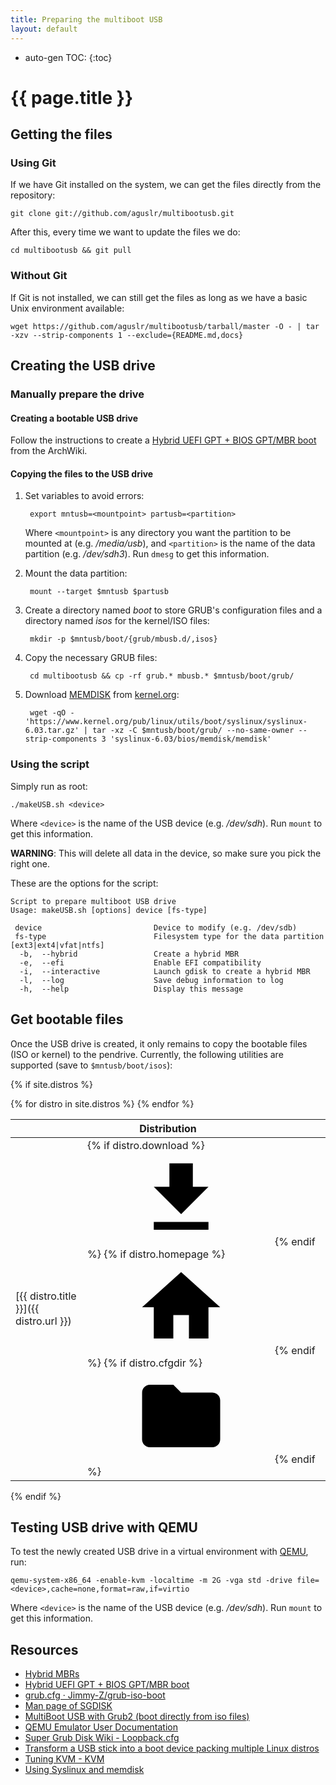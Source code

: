 ```yaml
---
title: Preparing the multiboot USB
layout: default
---
```

* auto-gen TOC:
{:toc}

# {{ page.title }}

## Getting the files

### Using Git

If we have Git installed on the system, we can get the files directly from the repository:

```
git clone git://github.com/aguslr/multibootusb.git
```

After this, every time we want to update the files we do:

```
cd multibootusb && git pull
```

### Without Git

If Git is not installed, we can still get the files as long as we have a basic Unix environment available:

```
wget https://github.com/aguslr/multibootusb/tarball/master -O - | tar -xzv --strip-components 1 --exclude={README.md,docs}
```


## Creating the USB drive

### Manually prepare the drive

#### Creating a bootable USB drive

Follow the instructions to create a [Hybrid UEFI GPT + BIOS GPT/MBR boot][efi+bios] from the ArchWiki.


#### Copying the files to the USB drive

1. Set variables to avoid errors:

        export mntusb=<mountpoint> partusb=<partition>

    Where `<mountpoint>` is any directory you want the partition to be mounted at (e.g. */media/usb*), and `<partition>` is the name of the data partition (e.g. */dev/sdh3*). Run `dmesg` to get this information.

2. Mount the data partition:

        mount --target $mntusb $partusb

3. Create a directory named *boot* to store GRUB's configuration files and a directory named *isos* for the kernel/ISO files:

        mkdir -p $mntusb/boot/{grub/mbusb.d/,isos}

4. Copy the necessary GRUB files:

        cd multibootusb && cp -rf grub.* mbusb.* $mntusb/boot/grub/

5. Download [MEMDISK][] from [kernel.org][]:

        wget -qO - 'https://www.kernel.org/pub/linux/utils/boot/syslinux/syslinux-6.03.tar.gz' | tar -xz -C $mntusb/boot/grub/ --no-same-owner --strip-components 3 'syslinux-6.03/bios/memdisk/memdisk'


### Using the script

Simply run as root:

```
./makeUSB.sh <device>
```

Where `<device>` is the name of the USB device (e.g. */dev/sdh*). Run `mount` to get this information.

**WARNING**: This will delete all data in the device, so make sure you pick the right one.

These are the options for the script:

```null
Script to prepare multiboot USB drive
Usage: makeUSB.sh [options] device [fs-type]

 device                         Device to modify (e.g. /dev/sdb)
 fs-type                        Filesystem type for the data partition [ext3|ext4|vfat|ntfs]
  -b,  --hybrid                 Create a hybrid MBR
  -e,  --efi                    Enable EFI compatibility
  -i,  --interactive            Launch gdisk to create a hybrid MBR
  -l,  --log                    Save debug information to log
  -h,  --help                   Display this message
```


## Get bootable files

Once the USB drive is created, it only remains to copy the bootable files (ISO or kernel) to the pendrive. Currently, the following utilities are supported (save to `$mntusb/boot/isos`):

{% if site.distros %}
<svg style="display: none;" xmlns="http://www.w3.org/2000/svg">
  <symbol id="cfg-icon" viewBox="0 0 24 24">
    <path d="M10 4H4c-1.1 0-1.99.9-1.99 2L2 18c0 1.1.9 2 2 2h16c1.1 0 2-.9 2-2V8c0-1.1-.9-2-2-2h-8l-2-2z"/>
  </symbol>
</svg>
<svg style="display: none;" xmlns="http://www.w3.org/2000/svg">
  <symbol id="dl-icon" viewBox="0 0 24 24">
    <path d="M19 9h-4V3H9v6H5l7 7 7-7zM5 18v2h14v-2H5z"/>
  </symbol>
</svg>
<svg style="display: none;" xmlns="http://www.w3.org/2000/svg">
  <symbol id="home-icon" viewBox="0 0 24 24">
    <path d="M10 20v-6h4v6h5v-8h3L12 3 2 12h3v8z"/>
  </symbol>
</svg>
<table id="distro-list">
  <thead>
  <tr><th colspan="2">Distribution</th></tr>
  </thead>
  <tbody>
  {% for distro in site.distros %}
  <tr>
  <td markdown="1">
  [{{ distro.title }}]({{ distro.url }})
  </td>
  <td markdown="1">
  {% if distro.download %}<a href="{{ distro.download }}" alt="Download" title="Download"><svg class="icon"><use xlink:href="#dl-icon"/></svg></a>{% endif %}
  {% if distro.homepage %}<a href="{{ distro.homepage }}" alt="Homepage" title="Homepage"><svg class="icon"><use xlink:href="#home-icon"/></svg></a>{% endif %}
  {% if distro.cfgdir %}<a href="{{ site.github.repository_url | append: "/tree/master/mbusb.d/" | append: distro.cfgdir }}" alt="Configuration" title="Configuration"><svg class="icon"><use xlink:href="#cfg-icon"/></svg></a>{% endif %}
  </td>
  </tr>
  {% endfor %}
  </tbody>
</table>
{% endif %}


## Testing USB drive with QEMU

To test the newly created USB drive in a virtual environment with [QEMU][], run:

```
qemu-system-x86_64 -enable-kvm -localtime -m 2G -vga std -drive file=<device>,cache=none,format=raw,if=virtio
```

Where `<device>` is the name of the USB device (e.g. */dev/sdh*). Run `mount` to get this information.


## Resources

- [Hybrid MBRs][hybridmbr]
- [Hybrid UEFI GPT + BIOS GPT/MBR boot][efi+bios]
- [grub.cfg · Jimmy-Z/grub-iso-boot][grub-iso-boot]
- [Man page of SGDISK][sgdisk]
- [MultiBoot USB with Grub2 (boot directly from iso files)][panticz-mbusb]
- [QEMU Emulator User Documentation][qemudocs]
- [Super Grub Disk Wiki - Loopback.cfg][loopback.cfg]
- [Transform a USB stick into a boot device packing multiple Linux distros][multiboot-usb]
- [Tuning KVM - KVM][kvmtuning]
- [Using Syslinux and memdisk][usingmemdisk]


[efi+bios]: https://wiki.archlinux.org/index.php/Multiboot_USB_drive#Hybrid_UEFI_GPT_.2B_BIOS_GPT.2FMBR_boot
[grub-iso-boot]: https://github.com/Jimmy-Z/grub-iso-boot/blob/master/grub.cfg
[hybridmbr]: http://www.rodsbooks.com/gdisk/hybrid.html
[kernel.org]: https://www.kernel.org/pub/linux/utils/boot/syslinux/
[kvmtuning]: http://www.linux-kvm.org/page/Tuning_KVM
[loopback.cfg]: http://www.supergrubdisk.org/wiki/Loopback.cfg
[memdisk]: http://www.syslinux.org/wiki/index.php?title=MEMDISK
[multiboot-usb]: http://www.circuidipity.com/multi-boot-usb.html
[multipass-usb]: https://github.com/Thermionix/multipass-usb
[panticz-mbusb]: http://www.panticz.de/MultiBootUSB
[qemu]: http://qemu.org/
[qemudocs]: https://qemu.weilnetz.de/doc/qemu-doc.html
[sgdisk]: http://www.rodsbooks.com/gdisk/sgdisk.html
[usingmemdisk]: https://wiki.archlinux.org/index.php/Multiboot_USB_drive#Using_Syslinux_and_memdisk
